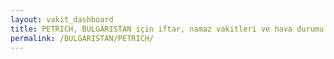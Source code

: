 ```yaml
---
layout: vakit_dashboard
title: PETRICH, BULGARISTAN için iftar, namaz vakitleri ve hava durumu - ilçe/eyalet seç
permalink: /BULGARISTAN/PETRICH/
---
```


<script type="text/javascript">
  var GLOBAL_COUNTRY = 'BULGARISTAN';
  var GLOBAL_CITY = 'PETRICH';
  var GLOBAL_STATE = '';
  var lat = 72;
  var lon = 21;
</script>
